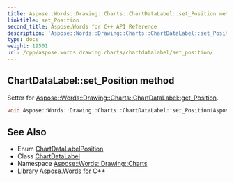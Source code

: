 ```yaml
---
title: Aspose::Words::Drawing::Charts::ChartDataLabel::set_Position method
linktitle: set_Position
second_title: Aspose.Words for C++ API Reference
description: 'Aspose::Words::Drawing::Charts::ChartDataLabel::set_Position method. Setter for Aspose::Words::Drawing::Charts::ChartDataLabel::get_Position in C++.'
type: docs
weight: 19501
url: /cpp/aspose.words.drawing.charts/chartdatalabel/set_position/
---
```

## ChartDataLabel::set_Position method


Setter for [Aspose::Words::Drawing::Charts::ChartDataLabel::get_Position](../get_position/).

```cpp
void Aspose::Words::Drawing::Charts::ChartDataLabel::set_Position(Aspose::Words::Drawing::Charts::ChartDataLabelPosition value)
```

## See Also

* Enum [ChartDataLabelPosition](../../chartdatalabelposition/)
* Class [ChartDataLabel](../)
* Namespace [Aspose::Words::Drawing::Charts](../../)
* Library [Aspose.Words for C++](../../../)
